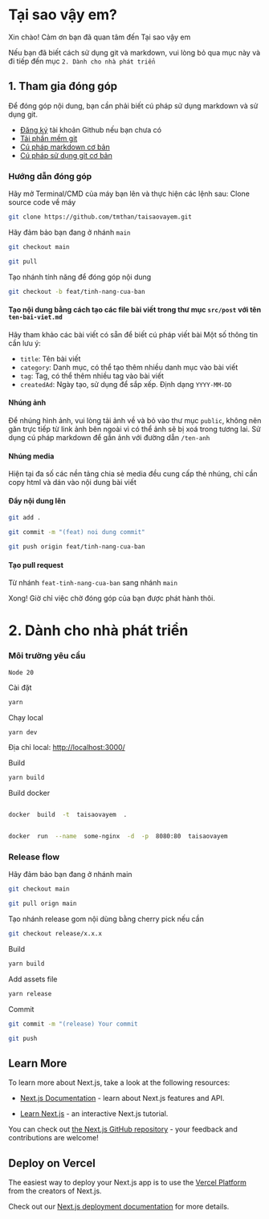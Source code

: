 
# Tại sao vậy em?

Xin chào!
Cảm ơn bạn đã quan tâm đến Tại sao vậy em

Nếu bạn đã biết cách sử dụng git và markdown, vui lòng bỏ qua mục này và đi tiếp đến mục `2. Dành cho nhà phát triển` 


## 1. Tham gia đóng góp

Để đóng góp nội dung, bạn cần phải biết cú pháp sử dụng markdown và sử dụng git. 

 - [Đăng ký](https://github.com/signup) tài khoản Github nếu bạn chưa có
 - [Tải phần mềm git](https://git-scm.com/downloads)
 - [Cú pháp markdown cơ bản](https://www.markdownguide.org/basic-syntax/)
 - [Cú pháp sử dụng git cơ bản](https://rogerdudler.github.io/git-guide/)

### Hướng dẫn đóng góp
Hãy mở Terminal/CMD của máy bạn lên và thực hiện các lệnh sau:
Clone source code về máy
```bash
git clone https://github.com/tmthan/taisaovayem.git
```
Hãy đảm bảo bạn đang ở nhánh `main`
```bash
git checkout main
```
```bash
git pull
```
Tạo nhánh tính năng để đóng góp nội dung
```bash
git checkout -b feat/tinh-nang-cua-ban
```
#### Tạo nội dung bằng cách tạo các file bài viết trong thư mục `src/post` với tên `ten-bai-viet.md`
Hãy tham khảo các bài viết có sẵn để biết cú pháp viết bài
Một số thông tin cần lưu ý:

 - `title`: Tên bài viết
 - `category`: Danh mục, có thể tạo thêm nhiều danh mục vào bài viết
 - `tag`: Tag, có thể thêm nhiều tag vào bài viết
 - `createdAd`: Ngày tạo, sử dụng để sắp xếp. Định dạng `YYYY-MM-DD`
 
 #### Nhúng ảnh
 Để nhúng hình ảnh, vui lòng tải ảnh về và bỏ vào thư mục `public`, không nên găn trực tiếp từ link ảnh bên ngoài vì có thể ảnh sẽ bị xoá trong tương lai.
 Sử dụng cú pháp markdown để gắn ảnh với đường dẫn `/ten-anh`
 
 #### Nhúng media
 Hiện tại đa số các nền tảng chia sẻ media đều cung cấp thẻ nhúng, chỉ cần copy html và dán vào nội dung bài viết

#### Đẩy nội dung lên
```bash
git add .
```
```bash
git commit -m "(feat) noi dung commit"
```
```bash
git push origin feat/tinh-nang-cua-ban
```
#### Tạo pull request
Từ nhánh `feat-tinh-nang-cua-ban` sang nhánh `main`

Xong! Giờ chỉ việc chờ đóng góp của bạn được phát hành thôi.


# 2. Dành cho nhà phát triển #
### Môi trường yêu cầu
`Node 20`

  Cài đặt
  ```bash
  yarn
  ```
  Chạy local
  ```bash
  yarn dev
  ```
  Địa chỉ local: [http://localhost:3000/](http://localhost:3000/)

Build
```bash
yarn build
```
Build docker

```bash

docker  build  -t  taisaovayem  .

```

```bash

docker  run  --name  some-nginx  -d  -p  8080:80  taisaovayem

```
### Release flow
Hãy đảm bảo bạn đang ở nhánh main
```bash
git checkout main
```
```bash
git pull orign main
```
Tạo nhánh release gom nội dùng bằng cherry pick nếu cần
```bash
git checkout release/x.x.x
```
Build
```bash
yarn build
```
Add assets file
```bash
yarn release
```
Commit
```bash
git commit -m "(release) Your commit
```
```bash
git push
```


## Learn More

  

To learn more about Next.js, take a look at the following resources:

  

- [Next.js Documentation](https://nextjs.org/docs) - learn about Next.js features and API.

- [Learn Next.js](https://nextjs.org/learn) - an interactive Next.js tutorial.

  

You can check out [the Next.js GitHub repository](https://github.com/vercel/next.js) - your feedback and contributions are welcome!

  

## Deploy on Vercel

  

The easiest way to deploy your Next.js app is to use the [Vercel Platform](https://vercel.com/new?utm_medium=default-template&filter=next.js&utm_source=create-next-app&utm_campaign=create-next-app-readme) from the creators of Next.js.

  

Check out our [Next.js deployment documentation](https://nextjs.org/docs/app/building-your-application/deploying) for more details.